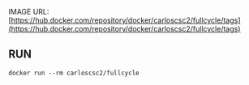 IMAGE URL: [https://hub.docker.com/repository/docker/carloscsc2/fullcycle/tags](https://hub.docker.com/repository/docker/carloscsc2/fullcycle/tags)

## RUN

`docker run --rm carloscsc2/fullcycle `
